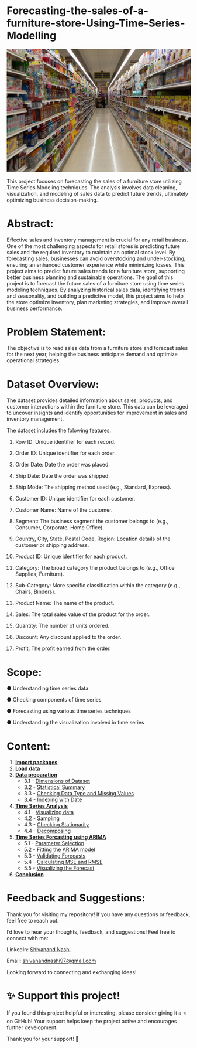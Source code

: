  # Forecasting-the-sales-of-a-furniture-store-Using-Time-Series-Modelling

 <img src="https://github.com/Gtshivanand/Forecasting-the-sales-of-a-furniture-store-Using-Time-Series-Modelling/blob/main/Super%20Store%20Sales.jpg"/>
 
This project focuses on forecasting the sales of a furniture store utilizing Time Series Modeling techniques. The analysis involves data cleaning, visualization, and modeling of sales data to predict future trends, ultimately optimizing business decision-making.
 
  # Abstract:
  Effective sales and inventory management is crucial for any retail business. One of the most challenging aspects for retail stores is predicting future sales and the required inventory to maintain an optimal stock level. By forecasting sales, businesses can avoid overstocking and under-stocking, ensuring an enhanced customer experience while minimizing losses. This project aims to predict future sales trends for a furniture store, supporting better business planning and sustainable operations.
  The goal of this project is to forecast the future sales of a furniture store using time series modeling techniques. By analyzing historical sales data, identifying trends and seasonality, and building a predictive model, this project aims to help the store optimize inventory, plan marketing strategies, and improve overall business performance.
  
  # Problem Statement:
  The objective is to read sales data from a furniture store and forecast sales for the next year, helping the business anticipate demand and optimize operational strategies.
  
  # Dataset  Overview:
  The dataset provides detailed information about sales, products, and customer interactions within the furniture store. This data can be leveraged to uncover insights and identify opportunities for improvement in sales and inventory management.

  The dataset includes the folowing features:
  
  1. Row ID: Unique identifier for each record.
  
  2. Order ID: Unique identifier for each order.
  
  3. Order Date: Date the order was placed.
  
  4. Ship Date: Date the order was shipped.
  
  5. Ship Mode: The shipping method used (e.g., Standard, Express).
  
  6. Customer ID: Unique identifier for each customer.
  
  7. Customer Name: Name of the customer.
 
  8. Segment: The business segment the customer belongs to (e.g., Consumer, Corporate, Home Office).
  
  9. Country, City, State, Postal Code, Region: Location details of the customer or shipping address.
  
  10. Product ID: Unique identifier for each product.
  
  11. Category: The broad category the product belongs to (e.g., Office Supplies, Furniture).
  
  12. Sub-Category: More specific classification within the category (e.g., Chairs, Binders).
 
  13. Product Name: The name of the product.
  
  14. Sales: The total sales value of the product for the order.
  
  15. Quantity: The number of units ordered.
  
  16. Discount: Any discount applied to the order.
  
  17. Profit: The profit earned from the order.
  
  # Scope:
  ●	Understanding time series data
  
  ●	Checking components of time series 
  
  ●	Forecasting using various time series techniques
 
  ●	Understanding the visualization involved in time series

  # Content:
  
  1. **[Import packages](#import_packages)**
  2. **[Load data](#load_data)**
  3. **[Data preparation](#data_preparation)**
      - 3.1 - [Dimensions of Dataset](#data_dimension)
      - 3.2 - [Statistical Summary](#Stat_sum)
      - 3.3 - [Checking Data Type and Missing Values](#check_data_type)
      - 3.4 - [Indexing with Date](#Indexing_with_Date)
  4. **[Time Series Analysis](#Time_Series_Analysis)**
      - 4.1 - [Visualizing data](#Visualizing_data)
      - 4.2 - [Sampling](#Sampling)
      - 4.3 - [Checking Stationarity](#Checking_Stationarity)
      - 4.4 - [Decomposing](#Decomposing)
  5. **[Time Series Forcasting using ARIMA](#Time_Series_Forcasting_using_ARIMA)**
      - 5.1 - [Parameter Selection](#Parameter_Selection)
      - 5.2 - [Fitting the ARIMA model](#Fitting_the_ARIMA)
      - 5.3 - [Validating Forecasts](#Validating_Forecasts)
      - 5.4 - [Calculating MSE and RMSE](#Calculating_MSE_and_RMSE)
      - 5.5 - [Visualizing the Forecast](#Visualizing_the_Forecast)
  6. **[Conclusion](#Conclusion)**

  # Feedback and Suggestions:

Thank you for visiting my repository! If you have any questions or feedback, feel free to reach out.

I’d love to hear your thoughts, feedback, and suggestions! Feel free to connect with me:

 LinkedIn: [Shivanand Nashi](https://www.linkedin.com/in/shivanand-s-nashi-79579821a)
 
 Email: shivanandnashi97@gmail.com


Looking forward to connecting and exchanging ideas!

# ✨ Support this project!
If you found this project helpful or interesting, please consider giving it a ⭐ on GitHub!
Your support helps keep the project active and encourages further development.

Thank you for your support! 💖
  
      
    

